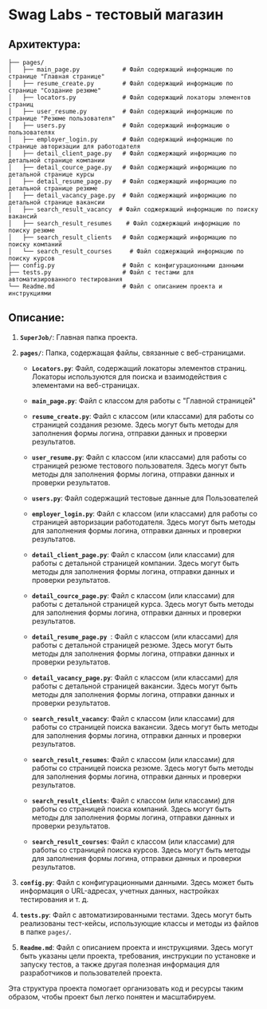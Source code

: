 # Swag Labs - тестовый магазин
## Архитектура: 

```SuperJob/
├── pages/
│   ├── main_page.py            # Файл содержащий информацию по странице "Главная странице"
│   ├── resume_create.py        # Файл содержащий информацию по странице "Создание резюме"
│   ├── locators.py             # Файл содержащий локаторы элементов страниц
│   ├── user_resume.py          # Файл содержащий информацию по странице "Резюме пользователя"
│   ├── users.py                # Файл содержащий информацию о пользователях
│   ├── employer_login.py       # Файл содержащий информацию по странице авторизации для работодателя
│   ├── detail_client_page.py   # Файл соджержащий информацию по детальной странице компании
│   ├── detail_cource_page.py   # Файл соджержащий информацию по детальной странице курсы
│   ├── detail_resume_page.py   # Файл соджержащий информацию по детальной странице резюме
│   ├── detail_vacancy_page.py  # Файл соджержащий информацию по детальной странице вакансии
│   ├── search_result_vacancy  # Файл соджержащий информацию по поиску вакансий
│   ├── search_result_resumes    # Файл соджержащий информацию по поиску резюме
│   ├── search_result_clients   # Файл соджержащий информацию по поиску компаний
│   └── search_result_courses     # Файл соджержащий информацию по поиску курсов
├── config.py                   # Файл с конфигурационными данными
├── tests.py                    # Файл с тестами для автоматизированного тестирования
└── Readme.md                   # Файл с описанием проекта и инструкциями
```


## Описание:

1. **`SuperJob/`**: Главная папка проекта.

2. **`pages/`**: Папка, содержащая файлы, связанные с веб-страницами.

    - **`Locators.py`**: Файл, содержащий локаторы элементов страниц. Локаторы используются для поиска и взаимодействия с элементами на веб-страницах.
    
    - **`main_page.py`**: Файл с классом для работы с "Главной страницей"

    - **`resume_create.py`**: Файл с классом (или классами) для работы со страницей создания резюме. Здесь могут быть методы для заполнения формы логина, отправки данных и проверки результатов.
   
    - **`user_resume.py`**: Файл с классом (или классами) для работы со страницей резюме тестового пользователя. Здесь могут быть методы для заполнения формы логина, отправки данных и проверки результатов. 
   
    - **`users.py`**: Файл содержащий тестовые данные для Пользователей
   
    - **`employer_login.py`**: Файл с классом (или классами) для работы со страницей авторизации работодателя. Здесь могут быть методы для заполнения формы логина, отправки данных и проверки результатов.
   
    - **`detail_client_page.py`**: Файл с классом (или классами) для работы с детальной страницей компании. Здесь могут быть методы для заполнения формы логина, отправки данных и проверки результатов. 
      
    - **`detail_cource_page.py`**: Файл с классом (или классами) для работы с детальной страницей курса. Здесь могут быть методы для заполнения формы логина, отправки данных и проверки результатов. 
      
    - **`detail_resume_page.py `**: Файл с классом (или классами) для работы с детальной страницей резюме. Здесь могут быть методы для заполнения формы логина, отправки данных и проверки результатов. 
      
    - **`detail_vacancy_page.py`**: Файл с классом (или классами) для работы с детальной страницей вакансии. Здесь могут быть методы для заполнения формы логина, отправки данных и проверки результатов. 
   
    - **`search_result_vacancy`**: Файл с классом (или классами) для работы со страницей поиска вакансии. Здесь могут быть методы для заполнения формы логина, отправки данных и проверки результатов. 
      
    - **`search_result_resumes`**: Файл с классом (или классами) для работы со страницей поиска резюме. Здесь могут быть методы для заполнения формы логина, отправки данных и проверки результатов. 
      
    - **`search_result_clients`**: Файл с классом (или классами) для работы со страницей поиска компаний. Здесь могут быть методы для заполнения формы логина, отправки данных и проверки результатов. 
      
    - **`search_result_courses`**: Файл с классом (или классами) для работы со страницей поиска курсов. Здесь могут быть методы для заполнения формы логина, отправки данных и проверки результатов. 
   
3. **`config.py`**: Файл с конфигурационными данными. Здесь может быть информация о URL-адресах, учетных данных, настройках тестирования и т. д.

4. **`tests.py`**: Файл с автоматизированными тестами. Здесь могут быть реализованы тест-кейсы, использующие классы и методы из файлов в папке `pages/`.

5. **`Readme.md`**: Файл с описанием проекта и инструкциями. Здесь могут быть указаны цели проекта, требования, инструкции по установке и запуску тестов, а также другая полезная информация для разработчиков и пользователей проекта.

Эта структура проекта помогает организовать код и ресурсы таким образом, чтобы проект был легко понятен и масштабируем.